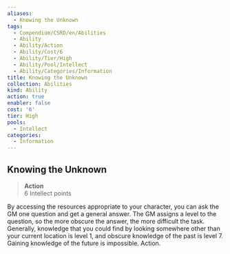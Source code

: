 ```yaml
---
aliases:
  - Knowing the Unknown
tags:
  - Compendium/CSRD/en/Abilities
  - Ability
  - Ability/Action
  - Ability/Cost/6
  - Ability/Tier/High
  - Ability/Pool/Intellect
  - Ability/Categories/Information
title: Knowing the Unknown
collection: Abilities
kind: Ability
action: true
enabler: false
cost: '6'
tier: High
pools:
  - Intellect
categories:
  - Information
---
```

## Knowing the Unknown  
>**Action**  
>6 Intellect points
  
By accessing the resources appropriate to your character, you can ask the GM one question and get a general answer. The GM assigns a level to the question, so the more obscure the answer, the more difficult the task. Generally, knowledge that you could find by looking somewhere other than your current location is level 1, and obscure knowledge of the past is level 7. Gaining knowledge of the future is impossible. Action.